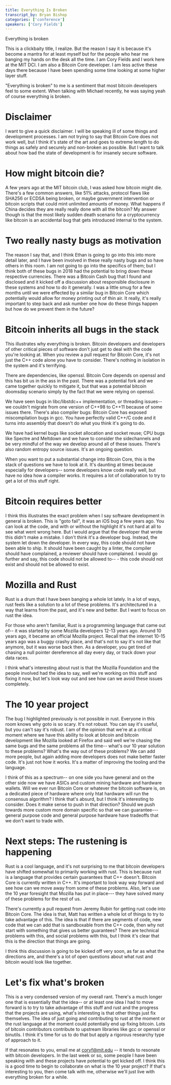 ```yaml
---
title: Everything Is Broken
transcript_by: Bryan Bishop
categories: ['conference']
speakers: ['Cory Fields']
---
```


Everything is broken

This is a clickbaity title, I realize. But the reason I say it is because it's become a mantra for at least myself but for the people who hear me banging my hands on the desk all the time. I am Cory Fields and I work here at the MIT DCI. I am also a Bitcoin Core developer. I am less active these days there because I have been spending some time looking at some higher layer stuff.

"Everything is broken" to me is a sentiment that most bitcoin developers feel to some extent. When talking with Michael recently, he was saying yeah of course everything is broken.

# Disclaimer

I want to give a quick disclaimer. I will be speaking ill of some things and development processes. I am not trying to say that Bitcoin Core does not work well, but I think it's state of the art and goes to extreme length to do things as safely and securely and non-broken as possible. But I want to talk about how bad the state of development is for insanely secure software.

# How might bitcoin die?

A few years ago at the MIT bitcoin club, I was asked how bitcoin might die. There's a few common answers, like 51% attacks, protocol flaws like SHA256 or ECDSA being broken, or maybe government intervention or bitcoin scripts that could mint unlimited amounts of money. What happens if China decides they are really really done with all the bitcoin? My answer though is that the most likely sudden death scenario for a cryptocurrency like bitcoin is an accidental bug that gets introduced internal to the system.

# Two really nasty bugs as motivation

The reason I say that, and I think Ethan is going to go into this into more detail later, and I have been involved in these really nasty bugs and so have others in this room. I am not going to go into the specifics of them; but I think both of these bugs in 2018 had the potential to bring down these respective currencies. There was a Bitcoin Cash bug that I found and disclosed and it kicked off a discussion about responsible disclosure in these systems and how to do it generally. I was a little smug for a few months until we were effected by a similar bug in Bitcoin Core which potentially would allow for money printing out of thin air. It really, it's really important to step back and ask number one how do these things happen but how do we prevent them in the future?

# Bitcoin inherits all bugs in the stack

This illustrates why everything is broken. Bitcoin developers and developers of other critical pieces of software don't just get to deal with the code you're looking at. When you review a pull request for Bitcoin Core, it's not just the C++ code alone you have to consider. There's nothing in isolation in the system and it's terrifying.

There are dependencies, like openssl. Bitcoin Core depends on openssl and this has bit us in the ass in the past. There was a potential fork and we came together quickly to mitigate it, but that was a potential bitcoin doomsday scenario simply by the fact that we were relying on openssl.

We have seen bugs in libc/libstdc++ implementation, or threading issues-- we couldn't migrate from one version of C++98 to C++11 because of some issues there. There's also compiler bugs: Bitcoin Core has exposed miscompilation bugs in gcc. You have perfectly valid C++/C code and it turns into assembly that doesn't do what you think it's going to do.

We have had kernel bugs like socket allocation and socket reuse; CPU bugs like Spectre and Meltdown and we have to consider the sidechannels and be very mindful of the way we develop around all of these issues. There's also random entropy source issues. It's an ongoing question.

When you want to put a substantial change into Bitcoin Core, this is the stack of questions we have to look at it. It's daunting at times because especially for developers-- some developers know code really well, but have no idea how a compiler works. It requires a lot of collaboration to try to get a lot of this stuff right.

# Bitcoin requires better

I think this illustrates the exact problem when I say software development in general is broken. This is "goto fail", it was an iOS bug a few years ago. You can look at the code, and with or without the highlight it's not hard at all to see what went wrong here. But I would argue that the developer that wrote this didn't make a mistake. I don't think it's a developer bug. Instead, the system let down the developer. In every way, this code should not have been able to ship. It should have been caught by  a linter, the compiler should have complained, a reviewer should have complained. I would go further and say, this code should not be allowed to-- - this code should not exist and should not be allowed to exist.

# Mozilla and Rust

Rust is a drum that I have been banging a whole lot lately. In a lot of ways, rust feels like a solution to a lot of these problems. It's architectured in a way that learns from the past, and it's new and better. But I want to focus on rust the idea.

For those who aren't familiar, Rust is a programming language that came out of-- it was started by some Mozilla developers 12-13 years ago. Around 10 years ago, it became an official Mozilla project. Recall that the internet 10-15 years ago was a buggy crashy place, and that's not to say it's not like that anymore, but it was worse back then. As a developer, you get tired of chasing a null pointer dereference all day every day, or track down your data races.

I think what's interesting about rust is that the Mozilla Foundation and the people involved had the idea to say, well we're working on this stuff and fixing it now, but let's look way out and see how can we avoid these issues completely.

# The 10 year project

The bug I highlighted previously is not possible in rust. Everyone in this room knows why goto is so scary. It's not robust. You can say it's useful, but you can't say it's robust. I am of the opinion that we're at a critical moment where we have this ability to look at bitcoin and bitcoin development like Mozilla looked at Firefox and said well we're chasing the same bugs and the same problems all the time-- what's our 10 year solution to these problems? What's the way out of these problems? We can add more people, but again adding more developers does not make better faster code. It's just not how it works. It's a matter of improving the tooling and the language.

I think of this as a spectrum-- on one side you have general and on the other side now we have ASICs and custom mining hardware and hardware wallets. Will we ever run Bitcoin Core or whatever the bitcoin software is, on a dedicated piece of hardware where only htat hardware will run the consensus algorithm? I think that's absurd, but I think it's interesting to consider. Does it make sense to push in that direction? Should we push towards more custom more domain specific so that we can guarantee--- general purpose code and general purpose hardware have tradeoffs that we don't want to trade with.

# Next steps: The rustening is happening

Rust is a cool language, and it's not surprising to me that bitcoin developers have shifted somewhat to primarily working with rust. This is because rust is a language that provides certain guarantees that C++ doesn't. Bitcoin Core is currently written in C++. It's important to look way way forward and see how can we move away from some of these problems. Also, let's use the 10 year foresight that Mozilla has put in place--- they have solved many of these problems for the rest of us.

There's currently a pull request from Jeremy Rubin for getting rust code into Bitcoin Core. The idea is that, Matt has written a whole lot of things to try to take advantage of this. The idea is that if there are segments of code, new code that we can add that is sandboxable from the C++ code, then why not start with something that gives us better guarantees? There are technical problems with this, and social problems with this, but I think it's clear that this is the direction that things are going.

I think this discussion is going to be kicked off very soon, as far as what the directions are, and there's a lot of open questions about what rust and bitcoin would look like together.

# Let's fix what's broken

This is a very condensed version of my overall rant. There's a much longer one that is essentially that the idea-- or at least one idea I had to move forward is to try to take advantage of this stuff and rust and the progress that the projects are using, what's interesting is that other things just fix themselves. The idea of just going and contributing to rust at the moment or the rust language at the moment could potentially end up fixing bitcoin. Lots of bitcoin contributors contribute to upstream libraries like gcc or openssl or binutils. I think it's time for us to do that but apply a rigorous researchy type of approach to it.

If that resonates to you, email me at coryf@mit.edu -- it tends to resonate with bitcoin developers. In the last week or so, some people I have been speaking with and these projects have potential to get kicked off. I think this is a good time to begin to collaborate on what is the 10 year project? If that's interesting to you, then come talk with me, otherwise we'll just live with everything broken for a while.
